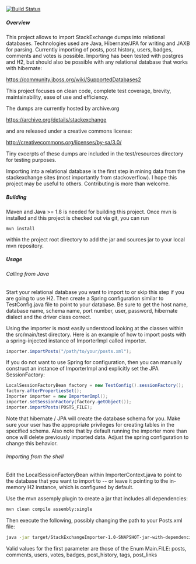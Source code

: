 [![Build Status](https://travis-ci.org/1123/StackExchangeImporter.png)](https://travis-ci.org/1123/StackExchangeImporter)

##### Overview

This project allows to import StackExchange dumps into relational databases.
Technologies used are Java, Hibernate/JPA for writing and JAXB for parsing. Currently importing of posts, post history, 
users, badges, comments and votes is possible. Importing has been tested with postgres and H2, but should also be
possible with any relational database that works with hibernate:

https://community.jboss.org/wiki/SupportedDatabases2

This project focuses on clean code, complete test coverage, brevity,
maintainability, ease of use and efficiency.

The dumps are currently hosted by archive.org 

https://archive.org/details/stackexchange

and are released under a creative commons license:

http://creativecommons.org/licenses/by-sa/3.0/

Tiny excerpts of these dumps are included in the test/resources directory for testing purposes.

Importing into a relational database is the first step in mining data from the
stackexchange sites (most importantly from stackoverflow). I hope this project
may be useful to others. Contributing is more than welcome.

##### Building

Maven and Java >= 1.8 is needed for building this project. Once mvn is installed and this
project is checked out via git, you can run 

```
mvn install
```

within the project root directory to add the jar and sources jar to your local
mvn repository.

##### Usage

###### Calling from Java

Start your relational database you want to import to or skip this step if you are going to use H2. 
Then create a Spring configuration similar to 
TestConfig.java file to point to your database.  Be sure to get the host
name, database name, schema name, port number, user, password, hibernate
dialect and the driver class correct. 

Using the importer is most easily understood looking at the classes within the
src/main/test directory. Here is an example of how to import posts with a
spring-injected instance of ImporterImpl called importer. 

```Java
importer.importPosts("/path/to/your/posts.xml");
```

If you do not want to use Spring for configuration, then you can manually
construct an instance of ImporterImpl and explicitly set the JPA
SessionFactory:

```Java
LocalSessionFactoryBean factory = new TestConfig().sessionFactory();
factory.afterPropertiesSet();
Importer importer = new ImporterImpl();
importer.setSessionFactory(factory.getObject());
importer.importPosts(POSTS_FILE);
```

Note that hibernate / JPA will create the database schema for you. Make sure
your user has the appropriate privileges for creating tables in the specified
schema.  Also note that by default running the importer more than once will
delete previously imported data. Adjust the spring configuration to change this
behavior.

###### Importing from the shell

Edit the LocalSessionFactoryBean within ImporterContext.java to point to the
database that you want to import to -- or leave it pointing to the in-memory H2
instance, which is configured by default. 

Use the mvn assemply plugin to create a jar that includes all dependencies:

```bash
mvn clean compile assembly:single
```

Then execute the following, possibly changing the path to your Posts.xml file:

```bash
java -jar target/StackExchangeImporter-1.0-SNAPSHOT-jar-with-dependencies.jar posts src/test/resources/beer/Posts.xml
```

Valid values for the first parameter are those of the Enum Main.FILE: 
posts, comments, users, votes, badges, post_history, tags, post_links
